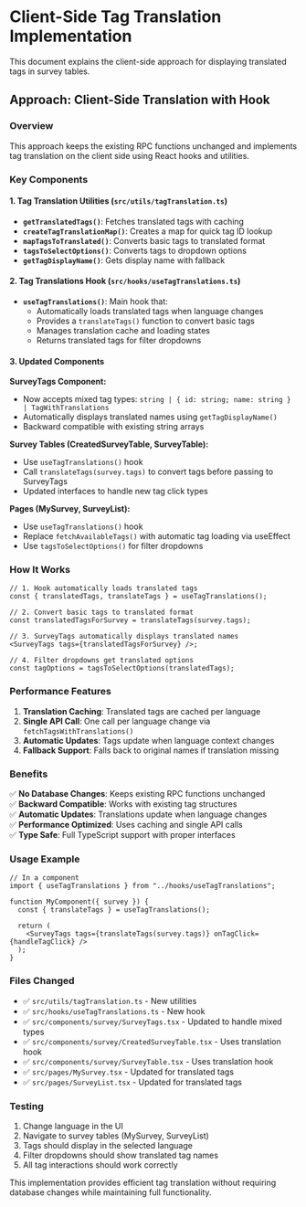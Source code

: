 # Client-Side Tag Translation Implementation

This document explains the client-side approach for displaying translated tags in survey tables.

## Approach: Client-Side Translation with Hook

### Overview

This approach keeps the existing RPC functions unchanged and implements tag translation on the client side using React hooks and utilities.

### Key Components

#### 1. Tag Translation Utilities (`src/utils/tagTranslation.ts`)

- **`getTranslatedTags()`**: Fetches translated tags with caching
- **`createTagTranslationMap()`**: Creates a map for quick tag ID lookup
- **`mapTagsToTranslated()`**: Converts basic tags to translated format
- **`tagsToSelectOptions()`**: Converts tags to dropdown options
- **`getTagDisplayName()`**: Gets display name with fallback

#### 2. Tag Translations Hook (`src/hooks/useTagTranslations.ts`)

- **`useTagTranslations()`**: Main hook that:
  - Automatically loads translated tags when language changes
  - Provides a `translateTags()` function to convert basic tags
  - Manages translation cache and loading states
  - Returns translated tags for filter dropdowns

#### 3. Updated Components

**SurveyTags Component:**

- Now accepts mixed tag types: `string | { id: string; name: string } | TagWithTranslations`
- Automatically displays translated names using `getTagDisplayName()`
- Backward compatible with existing string arrays

**Survey Tables (CreatedSurveyTable, SurveyTable):**

- Use `useTagTranslations()` hook
- Call `translateTags(survey.tags)` to convert tags before passing to SurveyTags
- Updated interfaces to handle new tag click types

**Pages (MySurvey, SurveyList):**

- Use `useTagTranslations()` hook
- Replace `fetchAvailableTags()` with automatic tag loading via useEffect
- Use `tagsToSelectOptions()` for filter dropdowns

### How It Works

```tsx
// 1. Hook automatically loads translated tags
const { translatedTags, translateTags } = useTagTranslations();

// 2. Convert basic tags to translated format
const translatedTagsForSurvey = translateTags(survey.tags);

// 3. SurveyTags automatically displays translated names
<SurveyTags tags={translatedTagsForSurvey} />;

// 4. Filter dropdowns get translated options
const tagOptions = tagsToSelectOptions(translatedTags);
```

### Performance Features

1. **Translation Caching**: Translated tags are cached per language
2. **Single API Call**: One call per language change via `fetchTagsWithTranslations()`
3. **Automatic Updates**: Tags update when language context changes
4. **Fallback Support**: Falls back to original names if translation missing

### Benefits

✅ **No Database Changes**: Keeps existing RPC functions unchanged  
✅ **Backward Compatible**: Works with existing tag structures  
✅ **Automatic Updates**: Translations update when language changes  
✅ **Performance Optimized**: Uses caching and single API calls  
✅ **Type Safe**: Full TypeScript support with proper interfaces

### Usage Example

```tsx
// In a component
import { useTagTranslations } from "../hooks/useTagTranslations";

function MyComponent({ survey }) {
  const { translateTags } = useTagTranslations();

  return (
    <SurveyTags tags={translateTags(survey.tags)} onTagClick={handleTagClick} />
  );
}
```

### Files Changed

- ✅ `src/utils/tagTranslation.ts` - New utilities
- ✅ `src/hooks/useTagTranslations.ts` - New hook
- ✅ `src/components/survey/SurveyTags.tsx` - Updated to handle mixed types
- ✅ `src/components/survey/CreatedSurveyTable.tsx` - Uses translation hook
- ✅ `src/components/survey/SurveyTable.tsx` - Uses translation hook
- ✅ `src/pages/MySurvey.tsx` - Updated for translated tags
- ✅ `src/pages/SurveyList.tsx` - Updated for translated tags

### Testing

1. Change language in the UI
2. Navigate to survey tables (MySurvey, SurveyList)
3. Tags should display in the selected language
4. Filter dropdowns should show translated tag names
5. All tag interactions should work correctly

This implementation provides efficient tag translation without requiring database changes while maintaining full functionality.
